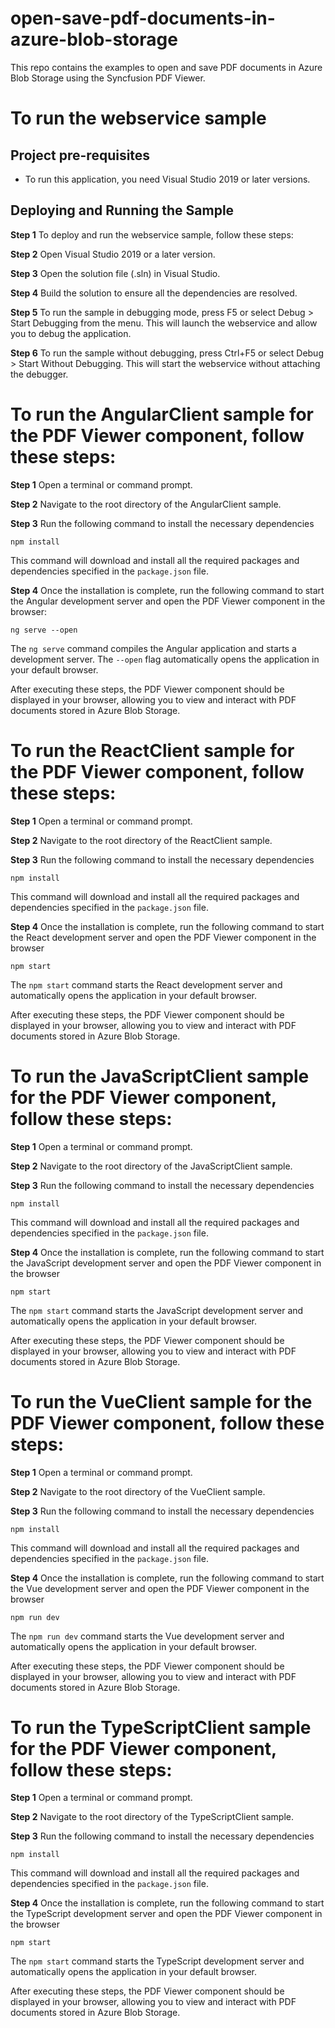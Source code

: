 # open-save-pdf-documents-in-azure-blob-storage

This repo contains the examples to open and save PDF documents in Azure Blob Storage using the Syncfusion PDF Viewer.

# To run the webservice sample

## Project pre-requisites

* To run this application, you need Visual Studio 2019 or later versions.

## Deploying and Running the Sample

**Step 1** To deploy and run the webservice sample, follow these steps:

**Step 2** Open Visual Studio 2019 or a later version.

**Step 3** Open the solution file (.sln) in Visual Studio.

**Step 4** Build the solution to ensure all the dependencies are resolved.

**Step 5** To run the sample in debugging mode, press F5 or select Debug > Start Debugging from the menu. This will launch the webservice and allow you to debug the application.

**Step 6** To run the sample without debugging, press Ctrl+F5 or select Debug > Start Without Debugging. This will start the webservice without attaching the debugger.

# To run the AngularClient sample for the PDF Viewer component, follow these steps:

**Step 1** Open a terminal or command prompt.

**Step 2**  Navigate to the root directory of the AngularClient sample.

**Step 3**  Run the following command to install the necessary dependencies

```
npm install
```
This command will download and install all the required packages and dependencies specified in the `package.json` file.

**Step 4**  Once the installation is complete, run the following command to start the Angular development server and open the PDF Viewer component in the browser:

```
ng serve --open
```
The `ng serve` command compiles the Angular application and starts a development server. The `--open` flag automatically opens the application in your default browser.

After executing these steps, the PDF Viewer component should be displayed in your browser, allowing you to view and interact with PDF documents stored in Azure Blob Storage.

# To run the ReactClient sample for the PDF Viewer component, follow these steps:

**Step 1** Open a terminal or command prompt.

**Step 2** Navigate to the root directory of the ReactClient sample.

**Step 3** Run the following command to install the necessary dependencies

```
npm install
```

This command will download and install all the required packages and dependencies specified in the `package.json` file.

**Step 4** Once the installation is complete, run the following command to start the React development server and open the PDF Viewer component in the browser

```
npm start
```

The `npm start` command starts the React development server and automatically opens the application in your default browser.

After executing these steps, the PDF Viewer component should be displayed in your browser, allowing you to view and interact with PDF documents stored in Azure Blob Storage.

# To run the JavaScriptClient sample for the PDF Viewer component, follow these steps:

**Step 1** Open a terminal or command prompt.

**Step 2** Navigate to the root directory of the JavaScriptClient sample.

**Step 3** Run the following command to install the necessary dependencies

```
npm install
```

This command will download and install all the required packages and dependencies specified in the `package.json` file.

**Step 4** Once the installation is complete, run the following command to start the JavaScript development server and open the PDF Viewer component in the browser

```
npm start
```

The `npm start` command starts the JavaScript development server and automatically opens the application in your default browser.

After executing these steps, the PDF Viewer component should be displayed in your browser, allowing you to view and interact with PDF documents stored in Azure Blob Storage.

# To run the VueClient sample for the PDF Viewer component, follow these steps:

**Step 1** Open a terminal or command prompt.

**Step 2** Navigate to the root directory of the VueClient sample.

**Step 3** Run the following command to install the necessary dependencies

```
npm install
```

This command will download and install all the required packages and dependencies specified in the `package.json` file.

**Step 4** Once the installation is complete, run the following command to start the Vue development server and open the PDF Viewer component in the browser

```
npm run dev  
```

The `npm run dev` command starts the Vue development server and automatically opens the application in your default browser.

After executing these steps, the PDF Viewer component should be displayed in your browser, allowing you to view and interact with PDF documents stored in Azure Blob Storage.

# To run the TypeScriptClient sample for the PDF Viewer component, follow these steps:

**Step 1** Open a terminal or command prompt.

**Step 2** Navigate to the root directory of the TypeScriptClient sample.

**Step 3** Run the following command to install the necessary dependencies

```
npm install
```

This command will download and install all the required packages and dependencies specified in the `package.json` file.

**Step 4** Once the installation is complete, run the following command to start the TypeScript development server and open the PDF Viewer component in the browser

```
npm start
```

The `npm start` command starts the TypeScript development server and automatically opens the application in your default browser.

After executing these steps, the PDF Viewer component should be displayed in your browser, allowing you to view and interact with PDF documents stored in Azure Blob Storage.

